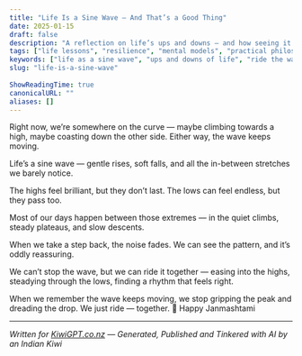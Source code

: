 ```yaml
---
title: "Life Is a Sine Wave — And That’s a Good Thing"
date: 2025-01-15
draft: false
description: "A reflection on life’s ups and downs — and how seeing it as a sine wave helps us ride them with more ease."
tags: ["life lessons", "resilience", "mental models", "practical philosophy", "Buddhist wisdom"]
keywords: ["life as a sine wave", "ups and downs of life", "ride the wave", "nz"]
slug: "life-is-a-sine-wave"
 
ShowReadingTime: true
canonicalURL: ""
aliases: []
---
```


Right now, we’re somewhere on the curve — maybe climbing towards a high, maybe coasting down the other side. Either way, the wave keeps moving.  

Life’s a sine wave — gentle rises, soft falls, and all the in-between stretches we barely notice.  

The highs feel brilliant, but they don’t last. The lows can feel endless, but they pass too.  

Most of our days happen between those extremes — in the quiet climbs, steady plateaus, and slow descents.  

When we take a step back, the noise fades. We can see the pattern, and it’s oddly reassuring.  

We can’t stop the wave, but we can ride it together — easing into the highs, steadying through the lows, finding a rhythm that feels right.  

When we remember the wave keeps moving, we stop gripping the peak and dreading the drop. We just ride — together. 🙏 Happy Janmashtami  

---

*Written for [KiwiGPT.co.nz](https://kiwigpt.co.nz) — Generated, Published and Tinkered with AI by an Indian Kiwi*